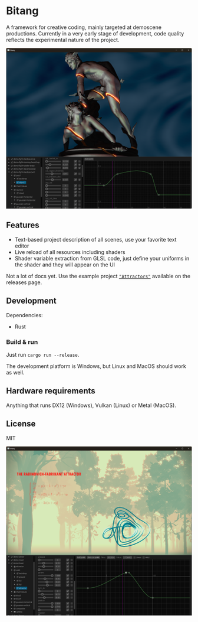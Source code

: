 # Bitang

A framework for creative coding, mainly targeted at demoscene productions. Currently in a very early stage of development, code quality reflects the experimental nature of the project.

![screenshot2](screenshot2.png)


## Features

- Text-based project description of all scenes, use your favorite text editor
- Live reload of all resources including shaders
- Shader variable extraction from GLSL code, just define your uniforms in the shader and they will appear on the UI

Not a lot of docs yet. Use the example project [`"Attractors"`](https://github.com/aedm/bitang/releases/tag/0.1.0) available on the releases page.


## Development

Dependencies:
- Rust


### Build & run

Just run `cargo run --release`.

The development platform is Windows, but Linux and MacOS should work as well.


## Hardware requirements

Anything that runs DX12 (Windows), Vulkan (Linux) or Metal (MacOS).


## License

MIT


![screenshot](screenshot.png)
